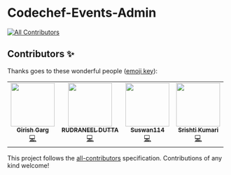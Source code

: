 # Codechef-Events-Admin
<!-- ALL-CONTRIBUTORS-BADGE:START - Do not remove or modify this section -->
[![All Contributors](https://img.shields.io/badge/all_contributors-4-orange.svg?style=flat-square)](#contributors-)
<!-- ALL-CONTRIBUTORS-BADGE:END -->
## Contributors ✨

Thanks goes to these wonderful people ([emoji key](https://allcontributors.org/docs/en/emoji-key)):

<!-- ALL-CONTRIBUTORS-LIST:START - Do not remove or modify this section -->
<!-- prettier-ignore-start -->
<!-- markdownlint-disable -->
<table>
  <tr>
    <td align="center"><a href="http:// gargVader.github.io"><img src="https://avatars.githubusercontent.com/u/52619530?v=4?s=100" width="100px;" alt=""/><br /><sub><b>Girish Garg</b></sub></a><br /><a href="https://github.com/gargVader/Codechef-Events-Admin/commits?author=gargVader" title="Code">💻</a></td>
    <td align="center"><a href="https://github.com/rudraneel18"><img src="https://avatars.githubusercontent.com/u/64578089?v=4?s=100" width="100px;" alt=""/><br /><sub><b>RUDRANEEL DUTTA</b></sub></a><br /><a href="https://github.com/gargVader/Codechef-Events-Admin/commits?author=rudraneel18" title="Code">💻</a></td>
    <td align="center"><a href="https://github.com/Suswan114"><img src="https://avatars.githubusercontent.com/u/67154528?v=4?s=100" width="100px;" alt=""/><br /><sub><b>Suswan114</b></sub></a><br /><a href="https://github.com/gargVader/Codechef-Events-Admin/commits?author=Suswan114" title="Code">💻</a></td>
    <td align="center"><a href="https://www.linkedin.com/in/srishti03/"><img src="https://avatars.githubusercontent.com/u/78294375?v=4?s=100" width="100px;" alt=""/><br /><sub><b>Srishti Kumari</b></sub></a><br /><a href="https://github.com/gargVader/Codechef-Events-Admin/commits?author=SrishtiC99" title="Code">💻</a></td>
  </tr>
</table>

<!-- markdownlint-restore -->
<!-- prettier-ignore-end -->

<!-- ALL-CONTRIBUTORS-LIST:END -->

This project follows the [all-contributors](https://github.com/all-contributors/all-contributors) specification. Contributions of any kind welcome!